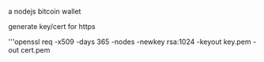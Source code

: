 a nodejs bitcoin wallet


generate key/cert for https

'''openssl req -x509 -days 365 -nodes -newkey rsa:1024 -keyout key.pem -out cert.pem